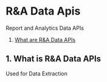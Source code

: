 # R&A Data Apis

Report and Analytics Data APIs

1. [What are R&A Data APIs](#1-what-is-r&a-data-apis)




## 1. What is R&A Data APIs

Used for Data Extraction